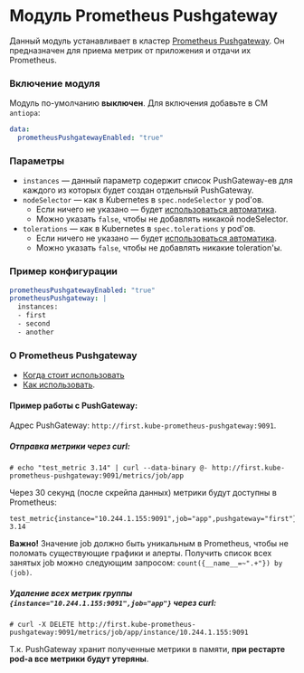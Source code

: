 Модуль Prometheus Pushgateway
=======

Данный модуль устанавливает в кластер [Prometheus Pushgateway](https://github.com/prometheus/pushgateway). Он предназначен для приема метрик от приложения и отдачи их Prometheus.

### Включение модуля

Модуль по-умолчанию **выключен**. Для включения добавьте в CM `antiopa`:

```yaml
data:
  prometheusPushgatewayEnabled: "true"
```

### Параметры

* `instances` — данный параметр содержит список PushGateway-ев для каждого из которых будет создан отдельный PushGateway.
* `nodeSelector` — как в Kubernetes в `spec.nodeSelector` у pod'ов.
    * Если ничего не указано — будет [использоваться автоматика](/README.md#выделение-узлов-под-определенный-вид-нагрузки).
    * Можно указать `false`, чтобы не добавлять никакой nodeSelector.
* `tolerations` — как в Kubernetes в `spec.tolerations` у pod'ов.
    * Если ничего не указано — будет [использоваться автоматика](/README.md#выделение-узлов-под-определенный-вид-нагрузки).
    * Можно указать `false`, чтобы не добавлять никакие toleration'ы.

### Пример конфигурации

```yaml
prometheusPushgatewayEnabled: "true"
prometheusPushgateway: |
  instances:
  - first
  - second
  - another
```

### О Prometheus Pushgateway

* [Когда стоит использовать](https://prometheus.io/docs/practices/pushing/)
* [Как использовать](https://prometheus.io/docs/instrumenting/pushing/).

#### Пример работы с PushGateway:

Адрес PushGateway: `http://first.kube-prometheus-pushgateway:9091`.

##### Отправка метрики через curl:

```shell
# echo "test_metric 3.14" | curl --data-binary @- http://first.kube-prometheus-pushgateway:9091/metrics/job/app
```

Через 30 секунд (после скрейпа данных) метрики будут доступны в Prometheus:

```
test_metric{instance="10.244.1.155:9091",job="app",pushgateway="first"} 3.14
```

**Важно!** Значение job должно быть уникальным в Prometheus, чтобы не поломать существующие графики и алерты. Получить список всех занятых job можно следующим запросом: `count({__name__=~".+"}) by (job)`.

##### Удаление всех метрик группы `{instance="10.244.1.155:9091",job="app"}` через curl:

```shell
# curl -X DELETE http://first.kube-prometheus-pushgateway:9091/metrics/job/app/instance/10.244.1.155:9091
```

Т.к. PushGateway хранит полученные метрики в памяти, **при рестарте pod-а все метрики будут утеряны**.
